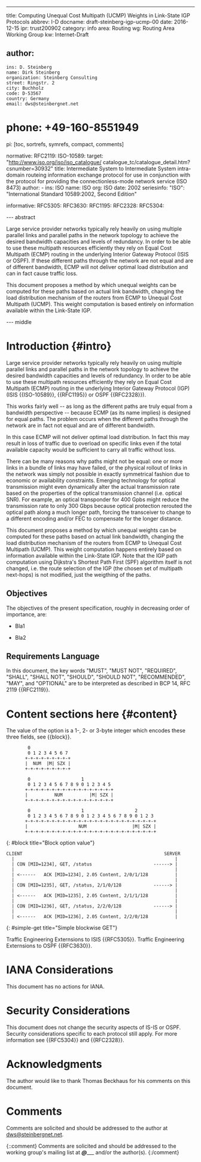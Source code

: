 ---
title: Computing Unequal Cost Multipath (UCMP) Weights in Link-State IGP Protocols
abbrev: I-D
docname: draft-steinberg-igp-ucmp-00
date: 2016-12-15
ipr: trust200902
category: info
area: Routing
wg: Routing Area Working Group
kw: Internet-Draft

author:
  -
    ins: D. Steinberg
    name: Dirk Steinberg
    organization: Steinberg Consulting
    street: Ringstr. 2
    city: Buchholz
    code: D-53567
    country: Germany
    email: dws@steinbergnet.net
#   phone: +49-160-8551949 

pi: [toc, sortrefs, symrefs, compact, comments]

normative:
  RFC2119:
  ISO-10589:
    target: "http://www.iso.org/iso/iso_catalogue/
             catalogue_tc/catalogue_detail.htm?csnumber=30932"
    title: Intermediate System to Intermediate System intra-domain
	       routeing information exchange protocol for use in
		   conjunction with the protocol for providing the
		   connectionless-mode network service (ISO 8473)
    author:
      -
        ins: ISO
        name: ISO
        org: ISO
    date: 2002
    seriesinfo:
      "ISO": "International Standard 10589:2002, Second Edition"

informative:
  RFC5305:
  RFC3630:
  RFC1195:
  RFC2328:
  RFC5304:
  
--- abstract

Large service provider networks typically rely heavily on using
multiple parallel links and parallel paths in the network topology to
achieve the desired bandwidth capacities and levels of redundancy. In
order to be able to use these multipath resources efficiently they
rely on Equal Cost Multipath (ECMP) routing in the underlying Interior
Gateway Protocol (ISIS or OSPF).  If these different paths through the
network are not equal and are of different bandwidth, ECMP will not
deliver optimal load distribution and can in fact cause traffic loss.

This document proposes a method by which unequal weights can be
computed for these paths based on actual link bandwidth, changing the
load distribution mechanism of the routers from ECMP to Unequal Cost
Multipath (UCMP). This weight computation is based entirely on
information available within the Link-State IGP.

--- middle

Introduction   {#intro}
============

Large service provider networks typically rely heavily on using
multiple parallel links and parallel paths in the network topology to
achieve the desired bandwidth capacities and levels of redundancy. In
order to be able to use these multipath resources efficiently they
rely on Equal Cost Multipath (ECMP) routing in the underlying Interior
Gateway Protocol (IGP) (ISIS {{ISO-10589}}, {{RFC1195}} or OSPF {{RFC2328}}).

This works fairly well -- as long as the different paths are truly equal
from a bandwidth perspective -- because ECMP (as its name implies) is
designed for equal paths.  The problem occurs when the different
paths through the network are in fact not equal and are of different
bandwidth.

In this case ECMP will not deliver optimal load distribution. In fact
this may result in loss of traffic due to overload on specific links
even if the total available capacity would be sufficient to carry all
traffic without loss.

There can be many reasons why paths might not be equal: one or more
links in a bundle of links may have failed, or the physical rollout of
links in the network was simply not possible in exactly symmetrical
fashion due to economic or availability constraints. Emerging
technology for optical transmission might even dynamically alter the
actual transmission rate based on the properties of the optical
transmission channel (i.e. optical SNR). For example, an optical
transponder for 400 Gpbs might reduce the transmission rate to only
300 Gbps because optical protection rerouted the optical path along
a much longer path, forcing the transceiver to change to a different
encoding and/or FEC to compensate for the longer distance.

This document proposes a method by which unequal weights can be computed
for these paths based on actual link bandwidth, changing the load
distribution mechanism of the routers from ECMP to Unequal Cost
Multipath (UCMP). This weight computation happens entirely based on
information available within the Link-State IGP. Note that the IGP
path computation using Dijkstra's Shortest Path First (SPF) algorithm
itself is not changed, i.e. the route selection of the IGP (the chosen
set of multipath next-hops) is not modified, just the weigthing of the
paths.

Objectives
----------

The objectives of the present specification, roughly in decreasing
order of importance, are:

* Bla1

* Bla2

Requirements Language
------------------------

In this document, the key words "MUST", "MUST NOT", "REQUIRED",
"SHALL", "SHALL NOT", "SHOULD", "SHOULD NOT", "RECOMMENDED", "MAY",
and "OPTIONAL" are to be interpreted as described in BCP 14, RFC 2119
{{RFC2119}}.

Content sections here   {#content}
=====================

The value of the option is a 1-, 2- or 3-byte integer which encodes
these three fields, see {{block}}.

            0
            0 1 2 3 4 5 6 7
           +-+-+-+-+-+-+-+-+
           |  NUM  |M| SZX |
           +-+-+-+-+-+-+-+-+

            0                   1
            0 1 2 3 4 5 6 7 8 9 0 1 2 3 4 5
           +-+-+-+-+-+-+-+-+-+-+-+-+-+-+-+-+
           |          NUM          |M| SZX |
           +-+-+-+-+-+-+-+-+-+-+-+-+-+-+-+-+

            0                   1                   2
            0 1 2 3 4 5 6 7 8 9 0 1 2 3 4 5 6 7 8 9 0 1 2 3
           +-+-+-+-+-+-+-+-+-+-+-+-+-+-+-+-+-+-+-+-+-+-+-+-+
           |                   NUM                 |M| SZX |
           +-+-+-+-+-+-+-+-+-+-+-+-+-+-+-+-+-+-+-+-+-+-+-+-+
{: #block title="Block option value"}

~~~~~~~~~~~
CLIENT                                                     SERVER
  |                                                            |
  | CON [MID=1234], GET, /status                       ------> |
  |                                                            |
  | <------   ACK [MID=1234], 2.05 Content, 2/0/1/128          |
  |                                                            |
  | CON [MID=1235], GET, /status, 2/1/0/128            ------> |
  |                                                            |
  | <------   ACK [MID=1235], 2.05 Content, 2/1/1/128          |
  |                                                            |
  | CON [MID=1236], GET, /status, 2/2/0/128            ------> |
  |                                                            |
  | <------   ACK [MID=1236], 2.05 Content, 2/2/0/128          |
~~~~~~~~~~~
{: #simple-get title="Simple blockwise GET"}

Traffic Engineering Externsions to ISIS {{RFC5305}}. 
Traffic Engineering Externsions to OSPF {{RFC3630}}. 

IANA Considerations
===================

This document has no actions for IANA.

Security Considerations
=======================

This document does not change the security aspects of IS-IS or OSPF.
Security considerations specific to each protocol still apply. For
more information see {{RFC5304}} and {{RFC2328}}.

Acknowledgments
===============

The author would like to thank Thomas Beckhaus for his comments on
this document.

Comments
========

Comments are solicited and should be addressed to the author at dws@steinbergnet.net.

{::comment}
Comments are solicited and should be addressed to the working group's
mailing list at ___@______ and/or the author(s).
{:/comment}
